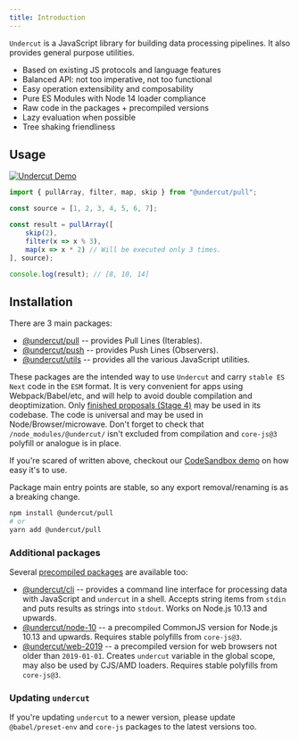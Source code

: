 ```yaml
---
title: Introduction
---
```


`Undercut` is a JavaScript library for building data processing pipelines. It also provides general purpose utilities.

- Based on existing JS protocols and language features
- Balanced API: not too imperative, not too functional
- Easy operation extensibility and composability
- Pure ES Modules with Node 14 loader compliance
- Raw code in the packages + precompiled versions
- Lazy evaluation when possible
- Tree shaking friendliness

## Usage

[![Undercut Demo](https://codesandbox.io/static/img/play-codesandbox.svg)](https://codesandbox.io/s/undercut-demo-1up46?fontsize=14&hidenavigation=1&moduleview=1&theme=dark&previewwindow=console)

```js
import { pullArray, filter, map, skip } from "@undercut/pull";

const source = [1, 2, 3, 4, 5, 6, 7];

const result = pullArray([
    skip(2),
    filter(x => x % 3),
    map(x => x * 2) // Will be executed only 3 times.
], source);

console.log(result); // [8, 10, 14]
```

## Installation

There are 3 main packages:

- [@undercut/pull](pull/overview) -- provides Pull Lines (Iterables).
- [@undercut/push](push/overview) -- provides Push Lines (Observers).
- [@undercut/utils](utils/overview) -- provides all the various JavaScript utilities.

These packages are the intended way to use `Undercut` and carry `stable ES Next` code in the `ESM` format. It is very convenient for apps using Webpack/Babel/etc, and will help to avoid double compilation and deoptimization. Only [finished proposals (Stage 4)](https://github.com/tc39/proposals/blob/master/finished-proposals.md) may be used in its codebase. The code is universal and may be used in Node/Browser/microwave. Don't forget to check that `/node_modules/@undercut/` isn't excluded from compilation and `core-js@3` polyfill or analogue is in place.

If you're scared of written above, checkout our [CodeSandbox demo](https://codesandbox.io/s/undercut-demo-1up46?fontsize=14&hidenavigation=1&moduleview=1&theme=dark&previewwindow=console) on how easy it's to use.

Package main entry points are stable, so any export removal/renaming is as a breaking change.

```bash
npm install @undercut/pull
# or
yarn add @undercut/pull
```

### Additional packages

Several [precompiled packages](precompiled) are available too:

- [@undercut/cli](cli/overview) -- provides a command line interface for processing data with JavaScript and `undercut` in a shell. Accepts string items from `stdin` and puts results as strings into `stdout`. Works on Node.js 10.13 and upwards.
- [@undercut/node-10](packages#undercutnode-10) -- a precompiled CommonJS version for Node.js 10.13 and upwards. Requires stable polyfills from `core-js@3`.
- [@undercut/web-2019](packages#undercutweb-2019) -- a precompiled version for web browsers not older than `2019-01-01`. Creates `undercut` variable in the global scope, may also be used by CJS/AMD loaders. Requires stable polyfills from `core-js@3`.

### Updating `undercut`

If you're updating `undercut` to a newer version, please update `@babel/preset-env` and `core-js` packages to the latest versions too.

